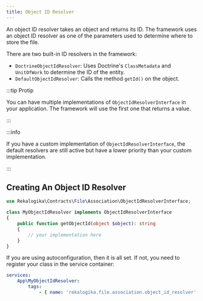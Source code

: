 ```yaml
---
title: Object ID Resolver
---
```


An object ID resolver takes an object and returns its ID. The framework uses an
object ID resolver as one of the parameters used to determine where to store the
file.

There are two built-in ID resolvers in the framework:

* `DoctrineObjectIdResolver`: Uses Doctrine's `ClassMetadata` and `UnitOfWork`
  to determine the ID of the entity.
* `DefaultObjectIdResolver`: Calls the method `getId()` on the object.

:::tip Protip

You can have multiple implementations of `ObjectIdResolverInterface` in your
application. The framework will use the first one that returns a value.

:::

:::info

If you have a custom implementation of `ObjectIdResolverInterface`, the default
resolvers are still active but have a lower priority than your custom
implementation.

:::

## Creating An Object ID Resolver

```php
use Rekalogika\Contracts\File\Association\ObjectIdResolverInterface;

class MyObjectIdResolver implements ObjectIdResolverInterface
{
    public function getObjectId(object $object): string
    {
        // your implementation here
    }
}
```

If you are using autoconfiguration, then it is all set. If not, you need to
register your class in the service container:

```yaml title="config/services.yaml"
services:
    App\MyObjectIdResolver:
        tags:
            - { name: 'rekalogika.file.association.object_id_resolver' }
```